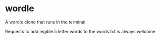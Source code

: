 # wordle
A wordle clone that runs in the terminal.

Requests to add legible 5 letter words to the words.txt is always welcome
